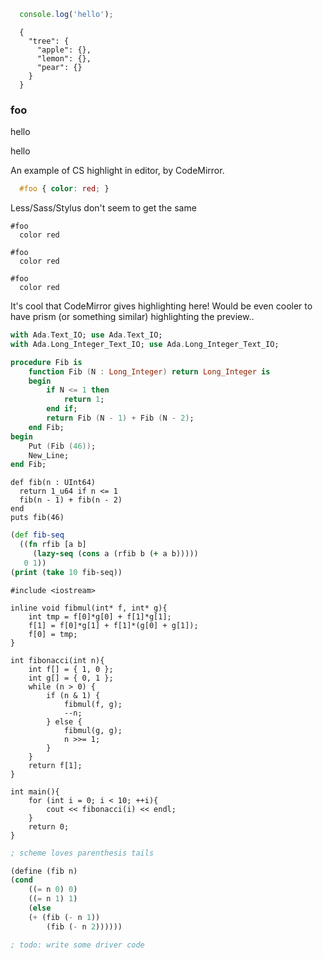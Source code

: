 
<!-- here-here=true -->


```javascript
  console.log('hello');
```

```javascript/json
  {
    "tree": {
      "apple": {},
      "lemon": {},
      "pear": {}
    }
  }
```


### foo
hello


<div id="foo-manual">
  hello
</div>



An example of CS highlight in editor, by CodeMirror.
```css
  #foo { color: red; }
```

Less/Sass/Stylus don't seem to get the same
```text/less
#foo
  color red
```
```text/sass
#foo
  color red
```
```text/styl
#foo
  color red
```


It's cool that CodeMirror gives highlighting here!  Would be even cooler to have prism (or something similar) highlighting the preview..

```ada
with Ada.Text_IO; use Ada.Text_IO;
with Ada.Long_Integer_Text_IO; use Ada.Long_Integer_Text_IO;

procedure Fib is
    function Fib (N : Long_Integer) return Long_Integer is
    begin
        if N <= 1 then
            return 1;
        end if;
        return Fib (N - 1) + Fib (N - 2);
    end Fib;
begin
    Put (Fib (46));
    New_Line;
end Fib;
```


```crystal
def fib(n : UInt64)
  return 1_u64 if n <= 1
  fib(n - 1) + fib(n - 2)
end
puts fib(46)
```

```clojure
(def fib-seq 
  ((fn rfib [a b] 
     (lazy-seq (cons a (rfib b (+ a b)))))
   0 1))
(print (take 10 fib-seq))
```

```clike
#include <iostream>

inline void fibmul(int* f, int* g){
    int tmp = f[0]*g[0] + f[1]*g[1];
    f[1] = f[0]*g[1] + f[1]*(g[0] + g[1]);
    f[0] = tmp;
}

int fibonacci(int n){
    int f[] = { 1, 0 };
    int g[] = { 0, 1 };
    while (n > 0) {
        if (n & 1) {
            fibmul(f, g);
            --n;
        } else {
            fibmul(g, g);
            n >>= 1;
        }
    }
    return f[1];
}

int main(){
    for (int i = 0; i < 10; ++i){
        cout << fibonacci(i) << endl;
    }
    return 0;
}
```



```scheme
; scheme loves parenthesis tails

(define (fib n)
(cond
    ((= n 0) 0)
    ((= n 1) 1)
    (else
    (+ (fib (- n 1))
        (fib (- n 2))))))

; todo: write some driver code

```

